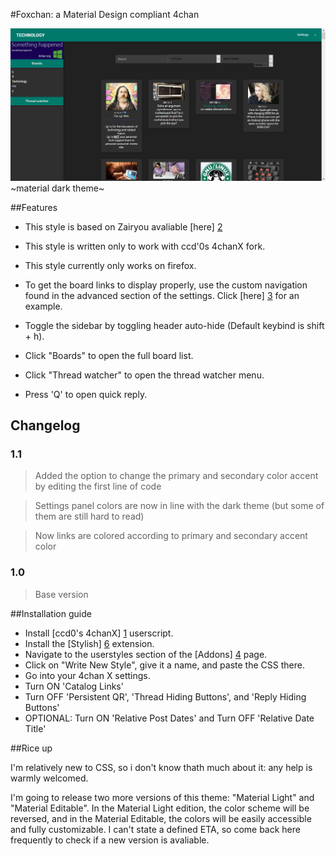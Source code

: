 #Foxchan: a Material Design compliant 4chan

![screenshot](https://github.com/MrFoxhead/Foxchan/blob/master/DARK%20SCREENSHOT.png?raw=true)
~material dark theme~

##Features

* This style is based on Zairyou avaliable [here] [2]
* This style is written only to work with ccd'0s 4chanX fork.

* This style currently only works on firefox.

* To get the board links to display properly, use the custom navigation found in the advanced section of the settings. Click [here] [3] for an example.

* Toggle the sidebar by toggling header auto-hide (Default keybind is shift + h).

* Click "Boards" to open the full board list.

* Click "Thread watcher" to open the thread watcher menu.

* Press 'Q' to open quick reply.


Changelog
-----------
### 1.1

> Added the option to change the primary and secondary color accent by editing the first line of code

> Settings panel colors are now in line with the dark theme (but some of them are still hard to read)

> Now links are colored according to primary and secondary accent color

### 1.0

> Base version


##Installation guide


* Install [ccd0's 4chanX] [1] userscript. 
* Install the [Stylish] [6] extension. 
* Navigate to the userstyles section of the [Addons] [4] page. 
* Click on "Write New Style", give it a name, and paste the CSS there. 
* Go into your 4chan X settings.
* Turn ON 'Catalog Links'
* Turn OFF 'Persistent QR', 'Thread Hiding Buttons', and 'Reply Hiding Buttons'
* OPTIONAL: Turn ON 'Relative Post Dates' and Turn OFF 'Relative Date Title'

##Rice up


I'm relatively new to CSS, so i don't know thath much about it: any help is warmly welcomed.


I'm going to release two more versions of this theme: "Material Light" and "Material Editable".
In the Material Light edition, the color scheme will be reversed, and in the Material Editable, the colors will be easily accessible and fully customizable.
I can't state a defined ETA, so come back here frequently to check if a new version is avaliable.

[1]: https://github.com/ccd0/4chan-x
[2]: https://github.com/commit-sudoku/zairyou
[3]: https://raw.githubusercontent.com/commit-sudoku/zairyou/gh-pages/boardshelp.png
[4]: about:addons
[5]: http://i.imgur.com/x970AkQ.png
[6]: https://addons.mozilla.org/en-us/firefox/addon/stylish/
[7]: https://github.com/adobe-fonts/source-han-sans/tree/release
